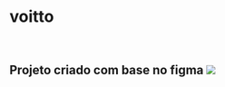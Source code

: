 # voitto
<br>
<h2> Projeto criado com base no figma</>

<img src="https://github.com/luiseduardoqueiroz/voitto/blob/master/img/voitto.png?raw=true" />
